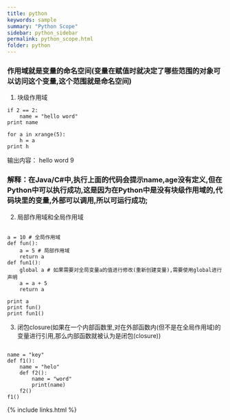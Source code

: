 ```yaml
---
title: python
keywords: sample
summary: "Python Scope"
sidebar: python_sidebar
permalink: python_scope.html
folder: python
---
```



### 作用域就是变量的命名空间(变量在赋值时就决定了哪些范围的对象可以访问这个变量,这个范围就是命名空间)
1. 块级作用域
<pre><code>if 2 == 2:
    name = "hello word"
print name

for a in xrange(5):
    h = a
print h</code></pre>
输出内容：
hello word
9

### 解释：在Java/C#中,执行上面的代码会提示name,age没有定义,但在Python中可以执行成功,这是因为在Python中是没有块级作用域的,代码块里的变量,外部可以调用,所以可运行成功;

2. 局部作用域和全局作用域
<pre><code>
a = 10 # 全局作用域
def fun():
    a = 5 # 局部作用域
    return a
def fun1():
    global a # 如果需要对全局变量a的值进行修改(重新创建变量),需要使用global进行声明
    a = a + 5
    return a

print a
print fun()
print fun1()
</code></pre>


3. 闭包closure(如果在一个内部函数里,对在外部函数内(但不是在全局作用域)的变量进行引用,那么内部函数就被认为是闭包(closure))
<pre><code>
name = "key"
def f1():
    name = "helo"
    def f2():
        name = "word"
        print(name)
    f2()
f1()
</code></pre>

{% include links.html %}
